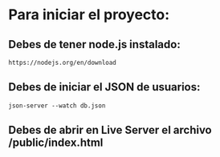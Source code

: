 # **Para iniciar el proyecto:**

## Debes de tener node.js instalado:
```
https://nodejs.org/en/download
```

## Debes de iniciar el JSON de usuarios:
```
json-server --watch db.json
```

## Debes de abrir en Live Server el archivo /public/index.html